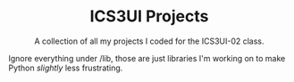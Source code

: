 <h1 align="center">ICS3UI Projects</h1>

<p align="center">
A collection of all my projects I coded for the ICS3UI-02 class.  

Ignore everything under /lib, those are just libraries I'm working on to make Python <i>slightly</i> less frustrating.
</p>